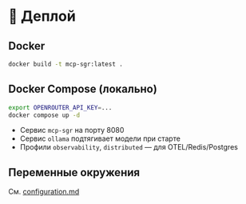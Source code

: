 # 🚢 Деплой

## Docker
```bash
docker build -t mcp-sgr:latest .
```

## Docker Compose (локально)
```bash
export OPENROUTER_API_KEY=...
docker compose up -d
```
- Сервис `mcp-sgr` на порту 8080
- Сервис `ollama` подтягивает модели при старте
- Профили `observability`, `distributed` — для OTEL/Redis/Postgres

## Переменные окружения
См. [configuration.md](./configuration.md)